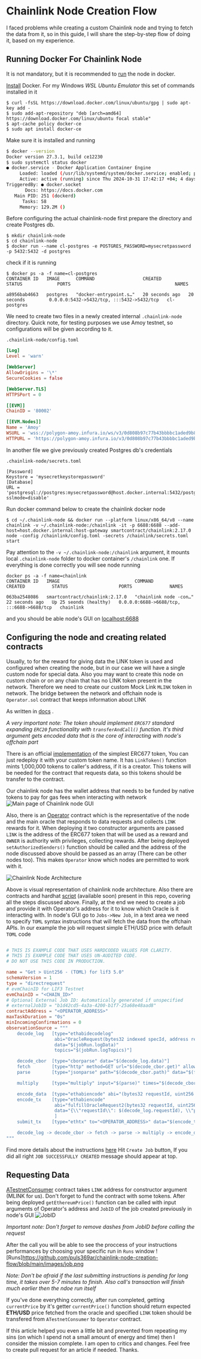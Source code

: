 # Chainlink Node Creation Flow
I faced problems while creating a custom Chainlink node and trying to fetch the data from it, so in this guide, I will share the step-by-step flow of doing it, based on my experience.

## Running Docker For Chainlink Node
It is not mandatory, but it is recommended to [run](https://docs.chain.link/chainlink-nodes/v1/running-a-chainlink-node) the node in docker.

[Install](https://docs.docker.com/engine/install/) Docker. For my Windows *WSL Ubuntu Emulator* this set of commands installed in it
```shell
$ curl -fsSL https://download.docker.com/linux/ubuntu/gpg | sudo apt-key add -
$ sudo add-apt-repository "deb [arch=amd64] https://download.docker.com/linux/ubuntu focal stable"
$ apt-cache policy docker-ce
$ sudo apt install docker-ce
```

Make sure it is installed and running  
```bash
$ docker --version
Docker version 27.3.1, build ce12230
$ sudo systemctl status docker
● docker.service - Docker Application Container Engine
     Loaded: loaded (/usr/lib/systemd/system/docker.service; enabled; preset: enabled)
     Active: active (running) since Thu 2024-10-31 17:42:17 +04; 4 days ago
TriggeredBy: ● docker.socket
       Docs: https://docs.docker.com
   Main PID: 251 (dockerd)
      Tasks: 58
     Memory: 129.2M ()
```

Before configuring the actual chainlink-node first prepare the directory and create Postgres db.
```shell
$ mkdir chainlink-node
$ cd chainlink-node
$ docker run --name cl-postgres -e POSTGRES_PASSWORD=mysecretpassword -p 5432:5432 -d postgres
```
check if it is running
```shell
$ docker ps -a -f name=cl-postgres
CONTAINER ID   IMAGE      COMMAND                  CREATED          STATUS             PORTS                                       NAMES
    
a8956bab4663   postgres   "docker-entrypoint.s…"   20 seconds ago   20 seconds         0.0.0.0:5432->5432/tcp, :::5432->5432/tcp   cl-postgres
```

We need to create two files in a newly created internal `.chainlink-node` directory. Quick note, for testing purposes we use Amoy testnet, so configurations will be given according to it.

`.chainlink-node/config.toml`
```toml
[Log]
Level = 'warn'

[WebServer]
AllowOrigins = '\*'
SecureCookies = false

[WebServer.TLS]
HTTPSPort = 0

[[EVM]]
ChainID = '80002'

[[EVM.Nodes]]
Name = 'Amoy'
WSURL = 'wss://polygon-amoy.infura.io/ws/v3/0d808b97c77b43bbbbc1aded9b81d7de'
HTTPURL = 'https://polygon-amoy.infura.io/v3/0d808b97c77b43bbbbc1aded9b81d7de'
```

In another file we give previously created Postgres db's credentials

`.chainlink-node/secrets.toml`
```shell
[Password]
Keystore = 'mysecretkeystorepassword'
[Database]
URL = 'postgresql://postgres:mysecretpassword@host.docker.internal:5432/postgres?sslmode=disable'
```

Run docker command below to create the chainlink docker node
```shell
$ cd ~/.chainlink-node && docker run --platform linux/x86_64/v8 --name chainlink -v ~/.chainlink-node:/chainlink -it -p 6688:6688 --add-host=host.docker.internal:host-gateway smartcontract/chainlink:2.17.0 node -config /chainlink/config.toml -secrets /chainlink/secrets.toml start
```
Pay attention to the `-v ~/.chainlink-node:/chainlink` argument, it mounts local `.chainlink-node` folder to docker container's `/chainlink` one. If everything is done correctly you will see node running
```shell
docker ps -a -f name=chainlink
CONTAINER ID   IMAGE                            COMMAND                  CREATED          STATUS                   PORTS              NAMES 
                                    
063ba2548086   smartcontract/chainlink:2.17.0   "chainlink node -con…"   22 seconds ago   Up 25 seonds (healthy)   0.0.0.0:6688->6688/tcp, :::6688->6688/tcp   chainlink
```

and you should be able node's GUI on [localhost:6688](http://localhost:6688/)

## Configuring the node and creating related contracts
Usually, to for the reward for giving data the LINK token is used and configured when creating the node, but in our case we will have a single custom node for special data. Also you may want to create this node on custom chain or on any chain that has no LINK token present in the network. Therefore we need to create our custom Mock Link `MLINK` token in network. The bridge between the network and offchain node is `Operator.sol` contract that keeps information about LINK 

As written in [docs](https://docs.chain.link/chainlink-nodes/v1/fulfilling-requests) . 


*A very important note: The token should implement `ERC677` standard expanding `ERC20` functionality with `transferAndCall()` function. It's third argument gets encoded data
that is the core of interacting with node's offchain part*

There is an official [implementation](https://github.com/smartcontractkit/LinkToken/blob/master/contracts/v0.4/LinkToken.sol) of the simplest ERC677 token, You can just redeploy it with your custom token name. It has `LinkToken()` function mints 1,000,000 tokens to caller's address, if it is a creator. This tokens will be needed for the contract that requests data, so this tokens should be transfer to the contract.

Our chainlink node has the wallet address that needs to be funded by native tokens to pay for gas fees when interacting with network
![Main page of Chainlink node GUI](https://github.com/puls369ar/chainlink-node-creation-flow/blob/main/images/chainlinkGUImain.png)

Also, there is an [Operator](https://github.com/smartcontractkit/chainlink/blob/develop/contracts/src/v0.8/operatorforwarder/Operator.sol) contract which is the representative of the node and the main oracle that responds to data requests and collects `LINK` rewards for it. When deploying it two constructor arguments are passed
`LINK` is the address of the ERC677 token that will be used as a reward and `OWNER` is authority with privileges, collecting rewards. After being deployed `setAuthorizedSenders()` function should be called and the address of the node discussed above should be passed as an array (There can be other nodes too). This makes `Operator` know which nodes are permitted to work with it.




![Chainlink Node Architecture](https://github.com/puls369ar/chainlink-node-creation-flow/blob/main/images/chainlinkNodeArchitecture.svg)


Above is visual representation of chainlink node architecture. Also there are contracts and hardhat [script](#) (available soon) present in this repo, covering all the steps discussed above. 
Finally, at the end  we need to create a job and provide it with Operator's address for it to know which Oracle is it interacting with. In node's GUI go to `Jobs->New Job`, in a text area we need to specify `TOML` syntax instructions that will fetch the data from the offchain APIs. In our example the job will request simple ETH/USD price with default `TOML` code
```toml

# THIS IS EXAMPLE CODE THAT USES HARDCODED VALUES FOR CLARITY.
# THIS IS EXAMPLE CODE THAT USES UN-AUDITED CODE.
# DO NOT USE THIS CODE IN PRODUCTION.

name = "Get > Uint256 - (TOML) for lif3 5.0"
schemaVersion = 1
type = "directrequest"
# evmChainID for LIF3 Testnet
evmChainID = "<CHAIN_ID>"
# Optional External Job ID: Automatically generated if unspecified
# externalJobID = "b1d42cd5-4a3a-4200-b1f7-25a68e48aad8"
contractAddress = "<OPERATOR_ADDRESS>"
maxTaskDuration = "0s"
minIncomingConfirmations = 0
observationSource = """
    decode_log   [type="ethabidecodelog"
                  abi="OracleRequest(bytes32 indexed specId, address requester, bytes32 requestId, uint256 payment, address callbackAddr, bytes4 callbackFunctionId, uint256 cancelExpiration, uint256 dataVersion, bytes data)"
                  data="$(jobRun.logData)"
                  topics="$(jobRun.logTopics)"]

    decode_cbor  [type="cborparse" data="$(decode_log.data)"]
    fetch        [type="http" method=GET url="$(decode_cbor.get)" allowUnrestrictedNetworkAccess="true"]
    parse        [type="jsonparse" path="$(decode_cbor.path)" data="$(fetch)"]

    multiply     [type="multiply" input="$(parse)" times="$(decode_cbor.times)"]

    encode_data  [type="ethabiencode" abi="(bytes32 requestId, uint256 value)" data="{ \\"requestId\\": $(decode_log.requestId), \\"value\\": $(multiply) }"]
    encode_tx    [type="ethabiencode"
                  abi="fulfillOracleRequest2(bytes32 requestId, uint256 payment, address callbackAddress, bytes4 callbackFunctionId, uint256 expiration, bytes calldata data)"
                  data="{\\"requestId\\": $(decode_log.requestId), \\"payment\\":   $(decode_log.payment), \\"callbackAddress\\": $(decode_log.callbackAddr), \\"callbackFunctionId\\": $(decode_log.callbackFunctionId), \\"expiration\\": $(decode_log.cancelExpiration), \\"data\\": $(encode_data)}"
                  ]
    submit_tx    [type="ethtx" to="<OPERATOR_ADDRESS>" data="$(encode_tx)"]

    decode_log -> decode_cbor -> fetch -> parse -> multiply -> encode_data -> encode_tx -> submit_tx
"""

```

Find more details about the instructions [here](https://docs.chain.link/chainlink-nodes/oracle-jobs/all-jobs)
Hit `Create Job` button, If you did all right `JOB SUCCESSFULLY CREATED` message should appear at top.

## Requesting Data
[ATestnetConsumer](https://github.com/puls369ar/chainlink-node-creation-flow/blob/main/code/ATestnetConsumer.sol) contract takes `LINK` address for constructor argument (MLINK for us). Don't forget to fund the contract with some tokens. After being deployed `getEthereumPrice()` function can be called with input arguments of Operator's address and `JobID` of the job created previously in node's GUI
![JobID](https://github.com/puls369ar/chainlink-node-creation-flow/blob/main/images/id.png)

*Important note: Don't forget to remove dashes from JobID before calling the request*

After the call you will be able to see the proccess of your instructions performances by choosing your specific run in `Runs` window
![Runs]https://github.com/puls369ar/chainlink-node-creation-flow/blob/main/images/job.png

*Note: Don't be afraid if the last submitting instructions is pending for long time, it takes over 5-7 minutes to finish. Also call's transaction will finish much earlier then the ndoe run itself* 

If you've done everything correctly, after run completed, getting `currentPrice` by it's getter `currentPrice()` function should return expected **ETH/USD** price fetched from the oracle and specified `LINK` token should be transfered from `ATestnetConsumer` to `Operator` contract.

If this article helped you even a little bit and prevented from repeating my sins (on which I spend not a small amount of energy and time) then I consider the mission complete. I am open to critics and changes. Feel free to create pull request for an article if needed. Thanks.

